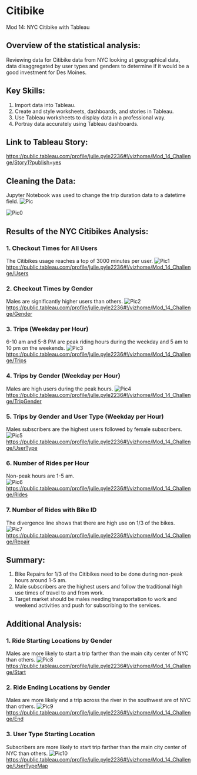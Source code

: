 # Citibike
Mod 14: NYC Citibike with Tableau

## Overview of the statistical analysis:
Reviewing data for Citibike data from NYC looking at geographical data, data disaggregated by user types and genders to determine if it would be a good investment for Des Moines. 

## Key Skills: 
1. Import data into Tableau.
2. Create and style worksheets, dashboards, and stories in Tableau.
3. Use Tableau worksheets to display data in a professional way.
4. Portray data accurately using Tableau dashboards.

## Link to Tableau Story: 
https://public.tableau.com/profile/julie.pyle2236#!/vizhome/Mod_14_Challenge/Story1?publish=yes

## Cleaning the Data:
Jupyter Notebook was used to change the trip duration data to a datetime field.
![Pic](https://github.com/Baylex/Citibike/blob/main/Challenge/images/before_transformation.PNG)

![Pic0](https://github.com/Baylex/Citibike/blob/main/Challenge/images/after_transformation.PNG)



## Results of the NYC Citibikes Analysis:
### 1. Checkout Times for All Users
The Citibikes usage reaches a top of 3000 minutes per user.
![Pic1](https://github.com/Baylex/Citibike/blob/main/Challenge/images/0_User.PNG)
https://public.tableau.com/profile/julie.pyle2236#!/vizhome/Mod_14_Challenge/Users


### 2. Checkout Times by Gender
Males are significantly higher users than others. 
![Pic2](https://github.com/Baylex/Citibike/blob/main/Challenge/images/1_Gender.PNG)
https://public.tableau.com/profile/julie.pyle2236#!/vizhome/Mod_14_Challenge/Gender

### 3. Trips (Weekday per Hour)
6-10 am and 5-8 PM are peak riding hours during the weekday and 5 am to 10 pm on the weekends.
![Pic3](https://github.com/Baylex/Citibike/blob/main/Challenge/images/2_Trips.PNG)
https://public.tableau.com/profile/julie.pyle2236#!/vizhome/Mod_14_Challenge/Trips

### 4. Trips by Gender (Weekday per Hour)
Males are high users during the peak hours. 
![Pic4](https://github.com/Baylex/Citibike/blob/main/Challenge/images/3_TripGender.PNG)
https://public.tableau.com/profile/julie.pyle2236#!/vizhome/Mod_14_Challenge/TripGender

### 5. Trips by Gender and User Type (Weekday per Hour)
Males subscribers are the highest users followed by female subscribers. 
![Pic5](https://github.com/Baylex/Citibike/blob/main/Challenge/images/4_UserType.PNG)
https://public.tableau.com/profile/julie.pyle2236#!/vizhome/Mod_14_Challenge/UserType

### 6. Number of Rides per Hour
Non-peak hours are 1-5 am.  
![Pic6](https://github.com/Baylex/Citibike/blob/main/Challenge/images/5_Rides.PNG)
https://public.tableau.com/profile/julie.pyle2236#!/vizhome/Mod_14_Challenge/Rides

### 7. Number of Rides with Bike ID
The divergence line shows that there are high use on 1/3 of the bikes.
![Pic7](https://github.com/Baylex/Citibike/blob/main/Challenge/images/6_Repairs.PNG)
https://public.tableau.com/profile/julie.pyle2236#!/vizhome/Mod_14_Challenge/Repair

## Summary:

1. Bike Repairs for 1/3 of the Citibikes need to be done during non-peak hours around 1-5 am. 
2. Male subscribers are the highest users and follow the traditional high use times of travel to and from work.  
3. Target market should be males needing transportation to work and weekend activities and push for subscribing to the services. 

## Additional Analysis: 

### 1. Ride Starting Locations by Gender
Males are more likely to start a trip farther than the main city center of NYC than others. 
![Pic8](https://github.com/Baylex/Citibike/blob/main/Challenge/images/extra1.PNG)
https://public.tableau.com/profile/julie.pyle2236#!/vizhome/Mod_14_Challenge/Start

### 2. Ride Ending Locations by Gender
Males are more likely end a trip across the river in the southwest are of NYC than others. 
![Pic9](https://github.com/Baylex/Citibike/blob/main/Challenge/images/extra2.PNG)
https://public.tableau.com/profile/julie.pyle2236#!/vizhome/Mod_14_Challenge/End

### 3. User Type Starting Location
Subscribers are more likely to start trip farther than the main city center of NYC than others. 
![Pic10](https://github.com/Baylex/Citibike/blob/main/Challenge/images/extra3.PNG)
https://public.tableau.com/profile/julie.pyle2236#!/vizhome/Mod_14_Challenge/UserTypeMap
